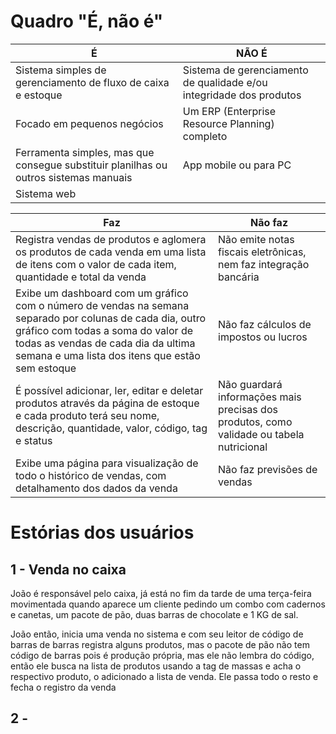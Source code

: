 # Quadro "É, não é"


| É                                                                                    | NÃO É                                                               |
| ------------------------------------------------------------------------------------ | ------------------------------------------------------------------- |
| Sistema simples de gerenciamento de fluxo de caixa e estoque                         | Sistema de gerenciamento de qualidade e/ou integridade dos produtos |
| Focado em pequenos negócios                                                          | Um ERP (Enterprise Resource Planning) completo                      |
| Ferramenta simples, mas que consegue substituir planilhas ou outros sistemas manuais | App mobile ou para PC                                               |
| Sistema web                                                                          |                                                                     |

| Faz                                                                                                                                                                                                                                      | Não faz                                                                                  |
| ---------------------------------------------------------------------------------------------------------------------------------------------------------------------------------------------------------------------------------------- | ---------------------------------------------------------------------------------------- |
| Registra vendas de produtos e aglomera os produtos de cada venda em uma lista de itens com o valor de cada item, quantidade e total da venda                                                                                             | Não emite notas fiscais eletrônicas, nem faz integração bancária                         |
| Exibe um dashboard com um gráfico com o número de vendas na semana separado por colunas de cada dia, outro gráfico com todas a soma do valor de todas as vendas de cada dia da ultima semana e uma lista dos itens que estão sem estoque | Não faz cálculos de impostos ou lucros                                                   |
| É possível adicionar, ler, editar e deletar produtos através da página de estoque e cada produto terá seu nome, descrição, quantidade, valor, código, tag e status                                                                       | Não guardará informações mais precisas dos produtos, como validade ou tabela nutricional |
| Exibe uma página para visualização de todo o histórico de vendas, com detalhamento dos dados da venda                                                                                                                                    | Não faz previsões de vendas                                                              |

# Estórias dos usuários

## 1 - Venda no caixa

João é responsável pelo caixa, já está no fim da tarde de uma terça-feira movimentada quando aparece um cliente pedindo um combo com cadernos e canetas, um pacote de pão, duas barras de chocolate e 1 KG de sal.

João então, inicia uma venda no sistema e com seu leitor de código de barras de barras registra alguns produtos, mas o pacote de pão não tem código de barras pois é produção própria, mas ele não lembra do código, então ele busca na lista de produtos usando a tag de massas e acha o respectivo produto, o adicionado a lista de venda. Ele passa todo o resto e fecha o registro da venda

## 2 - 